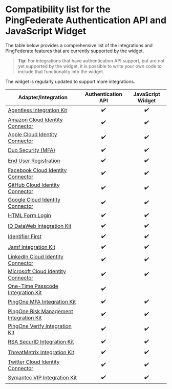 # Compatibility list for the PingFederate Authentication API and JavaScript Widget

The table below provides a comprehensive list of the integrations and PingFederate features that are currently supported by the widget.

>**Tip:** For integrations that have authentication API support, but are not yet supported by the widget, it is possible to write your own code to include that functionality into the widget.

The widget is regularly updated to support more integrations.

| Adapter/Integration                                                                                                           | Authentication API    | JavaScript Widget   |
| ----------------------------------------------------------------------------------------------------------------------------- | :-------------------: | :-----------------: |
| [Agentless Integration Kit](https://docs.pingidentity.com/bundle/integrations/page/ygj1563994984859.html)                     | :heavy_check_mark:    | :heavy_check_mark:  |
| [Amazon Cloud Identity Connector](https://docs.pingidentity.com/bundle/integrations/page/btb1568414204118.html)               | :heavy_check_mark:    | :heavy_check_mark:  |
| [Apple Cloud Identity Connector](https://docs.pingidentity.com/bundle/integrations/page/cuf1572990949051.html)                | :heavy_check_mark:    | :heavy_check_mark:  |
| [Duo Security (MFA)](https://docs.pingidentity.com/bundle/integrations/page/oca1563995007204.html)                            | :heavy_check_mark:    | :heavy_check_mark:  |
| [End User Registration](https://docs.pingidentity.com/csh?Product=pf-latest&topicname=aga1564003007414.html)                  | :heavy_check_mark:    | :heavy_check_mark:  |
| [Facebook Cloud Identity Connector](https://docs.pingidentity.com/bundle/integrations/page/bza1563995011780.html)             | :heavy_check_mark:    | :heavy_check_mark:  |
| [GitHub Cloud Identity Connector](https://docs.pingidentity.com/bundle/integrations/page/iyj1569865047191.html)               | :heavy_check_mark:    | :heavy_check_mark:  |
| [Google Cloud Identity Connector](https://docs.pingidentity.com/bundle/integrations/page/hxg1563995015946.html)               | :heavy_check_mark:    | :heavy_check_mark:  |
| [HTML Form Login](https://docs.pingidentity.com/csh?Product=pf-latest&topicname=xvy1564003022890.html)                        | :heavy_check_mark:    | :heavy_check_mark:  |
| [ID DataWeb Integration Kit](https://docs.pingidentity.com/bundle/integrations/page/ndg1577481773402.html)                    | :heavy_check_mark:    | :heavy_check_mark:  |
| [Identifier First](https://docs.pingidentity.com/csh?Product=pf-latest&topicname=iek1564003022460.html)                       | :heavy_check_mark:    | :heavy_check_mark:  |
| [Jamf Integration Kit](https://docs.pingidentity.com/bundle/integrations/page/wyg1612987868528.html)                          | :heavy_check_mark:    | :heavy_check_mark:  |
| [LinkedIn Cloud Identity Connector](https://docs.pingidentity.com/bundle/integrations/page/pwm1563995028175.html)             | :heavy_check_mark:    | :heavy_check_mark:  |
| [Microsoft Cloud Identity Connector](https://docs.pingidentity.com/bundle/integrations/page/set1623964507521.html)            | :heavy_check_mark:    | :heavy_check_mark:  |
| [One-Time Passcode Integration Kit](https://docs.pingidentity.com/bundle/integrations/page/hdv1589402808052.html)             | :heavy_check_mark:    |                     |
| [PingOne MFA Integration Kit](https://docs.pingidentity.com/bundle/integrations/page/cal1599060087050.html)                   | :heavy_check_mark:    | :heavy_check_mark:  |
| [PingOne Risk Management Integration Kit](https://docs.pingidentity.com/bundle/integrations/page/fnd1592583282135.html)       | :heavy_check_mark:    | :heavy_check_mark:  |
| [PingOne Verify Integration Kit](https://docs.pingidentity.com/bundle/integrations/page/elk1607471062724.html)                | :heavy_check_mark:    | :heavy_check_mark:  |
| [RSA SecurID Integration Kit](https://docs.pingidentity.com/bundle/integrations/page/ikv1563995044731.html)                   | :heavy_check_mark:    | :heavy_check_mark:  |
| [ThreatMetrix Integration Kit](https://docs.pingidentity.com/bundle/integrations/page/nnx1593461471877.html)                  | :heavy_check_mark:    | :heavy_check_mark:  |
| [Twitter Cloud Identity Connector](https://docs.pingidentity.com/bundle/integrations/page/cav1563995059579.html)              | :heavy_check_mark:    | :heavy_check_mark:  |
| [Symantec VIP Integration Kit](https://docs.pingidentity.com/bundle/integrations/page/fvd1563995058360.html)                  | :heavy_check_mark:    | :heavy_check_mark:  |
